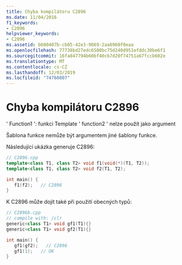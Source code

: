 ```yaml
---
title: Chyba kompilátoru C2896
ms.date: 11/04/2016
f1_keywords:
- C2896
helpviewer_keywords:
- C2896
ms.assetid: b600407b-cb05-42e3-9069-2aa6960f0eaa
ms.openlocfilehash: 77738bd27edc6500bc75d240d951efddc30be6f1
ms.sourcegitcommit: 16fa847794b60bf40c67d20f74751a67fccb602e
ms.translationtype: MT
ms.contentlocale: cs-CZ
ms.lasthandoff: 12/03/2019
ms.locfileid: "74760807"
---
```

# <a name="compiler-error-c2896"></a>Chyba kompilátoru C2896

' Function1 ': funkci Template ' function2 ' nelze použít jako argument

Šablona funkce nemůže být argumentem jiné šablony funkce.

Následující ukázka generuje C2896:

```cpp
// C2896.cpp
template<class T1, class T2> void f1(void(*)(T1, T2));
template<class T1, class T2> void f2(T1, T2);

int main() {
   f1(f2);   // C2896
}
```

K C2896 může dojít také při použití obecných typů:

```cpp
// C2896b.cpp
// compile with: /clr
generic<class T1> void gf1(T1){}
generic<class T1> void gf2(T1){}

int main() {
   gf1(gf2);   // C2896
   gf1(1);   // OK
}
```
